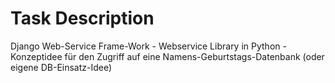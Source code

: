 # Task Description
Django Web-Service Frame-Work - Webservice Library in Python - Konzeptidee für den Zugriff auf eine Namens-Geburtstags-Datenbank (oder eigene DB-Einsatz-Idee)